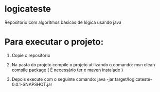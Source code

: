 # logicateste
Repositório com algoritmos básicos de lógica usando java

# Para executar o projeto:
1) Copie o repositório
2) Na pasta do projeto compile o projeto utilizando o comando:
mvn clean compile package
( É necessário ter o maven instalado )

3) Depois execute com o seguinte comando:
java -jar target/logicateste-0.0.1-SNAPSHOT.jar
